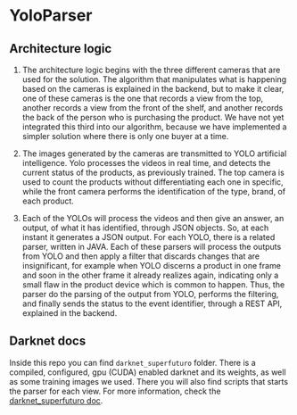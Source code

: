 # YoloParser

## Architecture logic

1) The architecture logic begins with the three different cameras that are used for the solution. The algorithm that manipulates what is happening based on the cameras is explained in the backend, but to make it clear, one of these cameras is the one that records a view from the top, another records a view from the front of the shelf, and another records the back of the person who is purchasing the product. We have not yet integrated this third into our algorithm, because we have implemented a simpler solution where there is only one buyer at a time.

2) The images generated by the cameras are transmitted to YOLO artificial intelligence. Yolo processes the videos in real time, and detects the current status of the products, as previously trained. The top camera is used to count the products without differentiating each one in specific, while the front camera performs the identification of the type, brand, of each product.

3) Each of the YOLOs will process the videos and then give an answer, an output, of what it has identified, through JSON objects. So, at each instant it generates a JSON output. For each YOLO, there is a related parser, written in JAVA. Each of these parsers will process the outputs from YOLO and then apply a filter that discards changes that are insignificant, for example when YOLO discerns a product in one frame and soon in the other frame it already realizes again, indicating only a small flaw in the product device which is common to happen. Thus, the parser do the parsing of the output from YOLO, performs the filtering, and finally sends the status to the event identifier, through a REST API, explained in the backend.

## Darknet docs

Inside this repo you can find `darknet_superfuturo` folder. There is a compiled, configured, gpu (CUDA) enabled darknet and its weights, as well as some training images we used.
There you will also find scripts that starts the parser for each view. For more information, check the [darknet_superfuturo doc](darknet_superfuturo/README.md).

